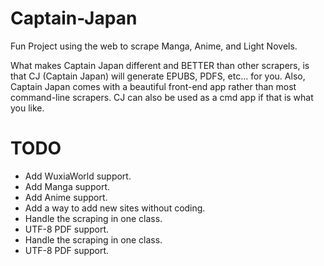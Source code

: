 # Captain-Japan

Fun Project using the web to scrape Manga, Anime, and Light Novels.

What makes Captain Japan different and BETTER than other scrapers, is that CJ (Captain Japan) will generate EPUBS, PDFS, etc... for you. Also, Captain Japan comes with a beautiful front-end app rather than most command-line scrapers. CJ can also be used as a cmd app if that is what you like.

# TODO
- Add WuxiaWorld support.
- Add Manga support.
- Add Anime support.
- Add a way to add new sites without coding.
- Handle the scraping in one class.
- UTF-8 PDF support.
- Handle the scraping in one class.
- UTF-8 PDF support.
